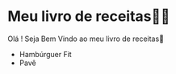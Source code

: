 # Meu livro de receitas:woman_cook:



Olá ! Seja Bem Vindo ao meu livro de receitas:wave:

- Hambúrguer Fit
- Pavê



